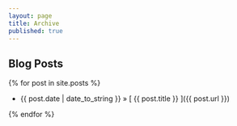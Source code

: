 ```yaml
---
layout: page
title: Archive
published: true
---
```



## Blog Posts

{% for post in site.posts %}
  * {{ post.date | date_to_string }} &raquo; [ {{ post.title }} ]({{ post.url }})

{% endfor %}

